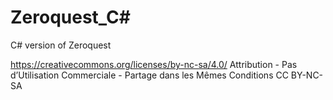 # Zeroquest_C#
C# version of Zeroquest

https://creativecommons.org/licenses/by-nc-sa/4.0/
Attribution - Pas d’Utilisation Commerciale - Partage dans les Mêmes Conditions
CC BY-NC-SA 
